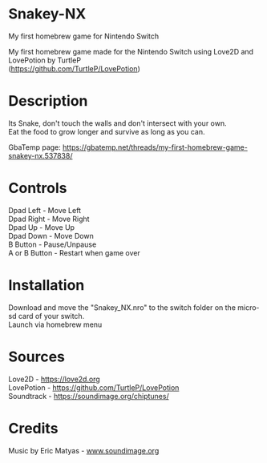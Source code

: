 # Snakey-NX
My first homebrew game for Nintendo Switch
 
My first homebrew game made for the Nintendo Switch using Love2D and LovePotion by TurtleP  
(https://github.com/TurtleP/LovePotion)


# Description

Its Snake, don't touch the walls and don't intersect with your own.  
Eat the food to grow longer and survive as long as you can.

GbaTemp page: https://gbatemp.net/threads/my-first-homebrew-game-snakey-nx.537838/

# Controls

Dpad Left - Move Left  
Dpad Right - Move Right  
Dpad Up - Move Up  
Dpad Down - Move Down  
B Button - Pause/Unpause  
A or B Button - Restart when game over  

# Installation

Download and move the "Snakey_NX.nro" to the switch folder on the micro-sd card of your switch.  
Launch via homebrew menu

# Sources
Love2D - https://love2d.org  
LovePotion - https://github.com/TurtleP/LovePotion  
Soundtrack - https://soundimage.org/chiptunes/

# Credits
Music by Eric Matyas - www.soundimage.org
